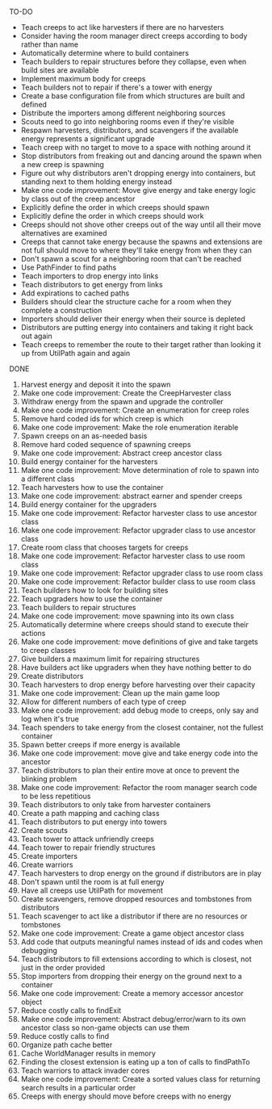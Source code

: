 TO-DO
* Teach creeps to act like harvesters if there are no harvesters
* Consider having the room manager direct creeps according to body rather than name
* Automatically determine where to build containers
* Teach builders to repair structures before they collapse, even when build sites are available
* Implement maximum body for creeps
* Teach builders not to repair if there's a tower with energy
* Create a base configuration file from which structures are built and defined
* Distribute the importers among different neighboring sources
* Scouts need to go into neighboring rooms even if they're visible
* Respawn harvesters, distributors, and scavengers if the available energy represents a significant upgrade
* Teach creep with no target to move to a space with nothing around it
* Stop distributors from freaking out and dancing around the spawn when a new creep is spawning
* Figure out why distributors aren't dropping energy into containers, but standing next to them holding energy instead
* Make one code improvement: Move give energy and take energy logic by class out of the creep ancestor
* Explicitly define the order in which creeps should spawn
* Explicitly define the order in which creeps should work
* Creeps should not shove other creeps out of the way until all their move alternatives are examined
* Creeps that cannot take energy because the spawns and extensions are not full should move to where they'll take energy from when they can
* Don't spawn a scout for a neighboring room that can't be reached
* Use PathFinder to find paths
* Teach importers to drop energy into links
* Teach distributors to get energy from links
* Add expirations to cached paths
* Builders should clear the structure cache for a room when they complete a construction
* Importers should deliver their energy when their source is depleted
* Distributors are putting energy into containers and taking it right back out again
* Teach creeps to remember the route to their target rather than looking it up from UtilPath again and again


DONE
1. Harvest energy and deposit it into the spawn
1. Make one code improvement: Create the CreepHarvester class
1. Withdraw energy from the spawn and upgrade the controller
1. Make one code improvement: Create an enumeration for creep roles
1. Remove hard coded ids for which creep is which
1. Make one code improvement: Make the role enumeration iterable
1. Spawn creeps on an as-needed basis
1. Remove hard coded sequence of spawning creeps
1. Make one code improvement: Abstract creep ancestor class
1. Build energy container for the harvesters
1. Make one code improvement: Move determination of role to spawn into a different class
1. Teach harvesters how to use the container
1. Make one code improvement: abstract earner and spender creeps
1. Build energy container for the upgraders
1. Make one code improvement: Refactor harvester class to use ancestor class
1. Make one code improvement: Refactor upgrader class to use ancestor class
1. Create room class that chooses targets for creeps
1. Make one code improvement: Refactor harvester class to use room class
1. Make one code improvement: Refactor upgrader class to use room class
1. Make one code improvement: Refactor builder class to use room class
1. Teach builders how to look for building sites
1. Teach upgraders how to use the container
1. Teach builders to repair structures
1. Make one code improvement: move spawning into its own class
1. Automatically determine where creeps should stand to execute their actions
1. Make one code improvement: move definitions of give and take targets to creep classes
1. Give builders a maximum limit for repairing structures
1. Have builders act like upgraders when they have nothing better to do
1. Create distributors
1. Teach harvesters to drop energy before harvesting over their capacity
1. Make one code improvement: Clean up the main game loop
1. Allow for different numbers of each type of creep
1. Make one code improvement: add debug mode to creeps, only say and log when it's true
1. Teach spenders to take energy from the closest container, not the fullest container
1. Spawn better creeps if more energy is available
1. Make one code improvement: move give and take energy code into the ancestor
1. Teach distributors to plan their entire move at once to prevent the blinking problem
1. Make one code improvement: Refactor the room manager search code to be less repetitious
1. Teach distributors to only take from harvester containers
1. Create a path mapping and caching class
1. Teach distributors to put energy into towers
1. Create scouts
1. Teach tower to attack unfriendly creeps
1. Teach tower to repair friendly structures
1. Create importers
1. Create warriors
1. Teach harvesters to drop energy on the ground if distributors are in play
1. Don't spawn until the room is at full energy
1. Have all creeps use UtilPath for movement
1. Create scavengers, remove dropped resources and tombstones from distributors
1. Teach scavenger to act like a distributor if there are no resources or tombstones
1. Make one code improvement: Create a game object ancestor class
1. Add code that outputs meaningful names instead of ids and codes when debugging
1. Teach distributors to fill extensions according to which is closest, not just in the order provided
1. Stop importers from dropping their energy on the ground next to a container
1. Make one code improvement: Create a memory accessor ancestor object
1. Reduce costly calls to findExit
1. Make one code improvement: Abstract debug/error/warn to its own ancestor class so non-game objects can use them
1. Reduce costly calls to find
1. Organize path cache better
1. Cache WorldManager results in memory
1. Finding the closest extension is eating up a ton of calls to findPathTo
1. Teach warriors to attack invader cores
1. Make one code improvement: Create a sorted values class for returning search results in a particular order
1. Creeps with energy should move before creeps with no energy
